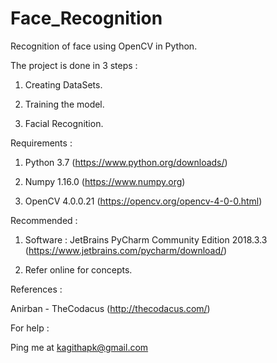 # Face_Recognition

Recognition of face using OpenCV in Python.


The project is done in  3 steps : 

1. Creating DataSets.

2. Training the model.

3. Facial Recognition.


Requirements : 

1. Python 3.7 (https://www.python.org/downloads/)

2. Numpy 1.16.0 (https://www.numpy.org)

3. OpenCV 4.0.0.21 (https://opencv.org/opencv-4-0-0.html)


Recommended : 

1. Software : JetBrains PyCharm Community Edition 2018.3.3 (https://www.jetbrains.com/pycharm/download/)

2. Refer online for concepts.


References : 

Anirban - TheCodacus (http://thecodacus.com/)


For help : 

Ping me at kagithapk@gmail.com
